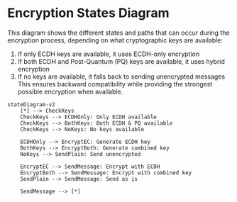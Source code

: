 # Encryption States Diagram
This diagram shows the different states and paths that can occur during the encryption process, depending on what cryptographic keys are available:
1. If only ECDH keys are available, it uses ECDH-only encryption
2. If both ECDH and Post-Quantum (PQ) keys are available, it uses hybrid encryption
3. If no keys are available, it falls back to sending unencrypted messages
This ensures backward compatibility while providing the strongest possible encryption when available.

```mermaid
stateDiagram-v2
    [*] --> CheckKeys
    CheckKeys --> ECDHOnly: Only ECDH available
    CheckKeys --> BothKeys: Both ECDH & PQ available
    CheckKeys --> NoKeys: No keys available

    ECDHOnly --> EncryptEC: Generate ECDH key
    BothKeys --> EncryptBoth: Generate combined key
    NoKeys --> SendPlain: Send unencrypted

    EncryptEC --> SendMessage: Encrypt with ECDH
    EncryptBoth --> SendMessage: Encrypt with combined key
    SendPlain --> SendMessage: Send as is

    SendMessage --> [*]
```
